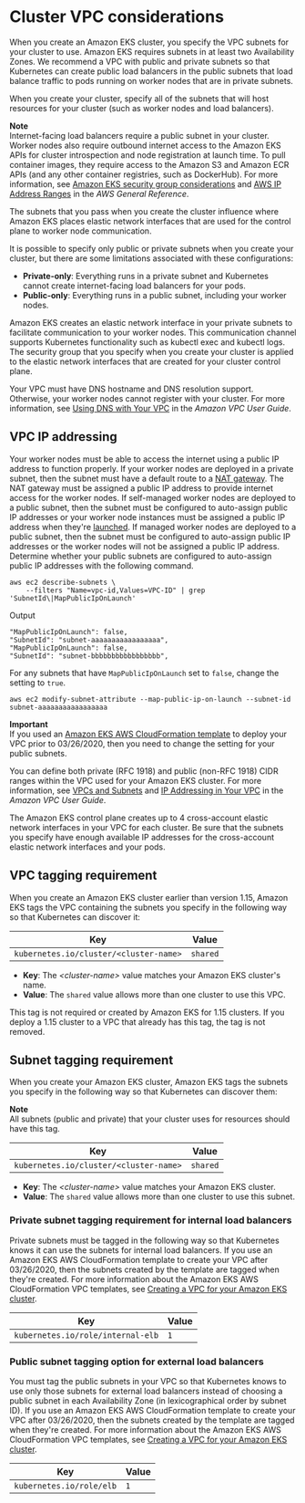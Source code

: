 # Cluster VPC considerations<a name="network_reqs"></a>

When you create an Amazon EKS cluster, you specify the VPC subnets for your cluster to use\. Amazon EKS requires subnets in at least two Availability Zones\. We recommend a VPC with public and private subnets so that Kubernetes can create public load balancers in the public subnets that load balance traffic to pods running on worker nodes that are in private subnets\.

When you create your cluster, specify all of the subnets that will host resources for your cluster \(such as worker nodes and load balancers\)\. 

**Note**  
Internet\-facing load balancers require a public subnet in your cluster\. Worker nodes also require outbound internet access to the Amazon EKS APIs for cluster introspection and node registration at launch time\. To pull container images, they require access to the Amazon S3 and Amazon ECR APIs \(and any other container registries, such as DockerHub\)\. For more information, see [Amazon EKS security group considerations](sec-group-reqs.md) and [AWS IP Address Ranges](https://docs.aws.amazon.com/general/latest/gr/aws-ip-ranges.html) in the *AWS General Reference*\.

The subnets that you pass when you create the cluster influence where Amazon EKS places elastic network interfaces that are used for the control plane to worker node communication\.

It is possible to specify only public or private subnets when you create your cluster, but there are some limitations associated with these configurations:
+ **Private\-only**: Everything runs in a private subnet and Kubernetes cannot create internet\-facing load balancers for your pods\.
+ **Public\-only**: Everything runs in a public subnet, including your worker nodes\.

Amazon EKS creates an elastic network interface in your private subnets to facilitate communication to your worker nodes\. This communication channel supports Kubernetes functionality such as kubectl exec and kubectl logs\. The security group that you specify when you create your cluster is applied to the elastic network interfaces that are created for your cluster control plane\.

Your VPC must have DNS hostname and DNS resolution support\. Otherwise, your worker nodes cannot register with your cluster\. For more information, see [Using DNS with Your VPC](https://docs.aws.amazon.com/vpc/latest/userguide/vpc-dns.html) in the *Amazon VPC User Guide*\.

## VPC IP addressing<a name="vpc-cidr"></a>

Your worker nodes must be able to access the internet using a public IP address to function properly\. If your worker nodes are deployed in a private subnet, then the subnet must have a default route to a [NAT gateway](https://docs.aws.amazon.com/vpc/latest/userguide/vpc-nat-gateway.html)\. The NAT gateway must be assigned a public IP address to provide internet access for the worker nodes\. If self\-managed worker nodes are deployed to a public subnet, then the subnet must be configured to auto\-assign public IP addresses or your worker node instances must be assigned a public IP address when they're [launched](https://docs.aws.amazon.com/vpc/latest/userguide/vpc-ip-addressing.html#vpc-public-ip)\. If managed worker nodes are deployed to a public subnet, then the subnet must be configured to auto\-assign public IP addresses or the worker nodes will not be assigned a public IP address\. Determine whether your public subnets are configured to auto\-assign public IP addresses with the following command\.

```
aws ec2 describe-subnets \
    --filters "Name=vpc-id,Values=VPC-ID" | grep 'SubnetId\|MapPublicIpOnLaunch'
```

Output

```
"MapPublicIpOnLaunch": false,
"SubnetId": "subnet-aaaaaaaaaaaaaaaaa",
"MapPublicIpOnLaunch": false,
"SubnetId": "subnet-bbbbbbbbbbbbbbbbb",
```

For any subnets that have `MapPublicIpOnLaunch` set to `false`, change the setting to `true`\.

```
aws ec2 modify-subnet-attribute --map-public-ip-on-launch --subnet-id subnet-aaaaaaaaaaaaaaaaa
```

**Important**  
If you used an [Amazon EKS AWS CloudFormation template](create-public-private-vpc.md) to deploy your VPC prior to 03/26/2020, then you need to change the setting for your public subnets\.

You can define both private \(RFC 1918\) and public \(non\-RFC 1918\) CIDR ranges within the VPC used for your Amazon EKS cluster\. For more information, see [VPCs and Subnets](https://docs.aws.amazon.com/vpc/latest/userguide/VPC_Subnets.html) and [IP Addressing in Your VPC](https://docs.aws.amazon.com/vpc/latest/userguide/vpc-ip-addressing.html) in the *Amazon VPC User Guide*\.

The Amazon EKS control plane creates up to 4 cross\-account elastic network interfaces in your VPC for each cluster\. Be sure that the subnets you specify have enough available IP addresses for the cross\-account elastic network interfaces and your pods\.

## VPC tagging requirement<a name="vpc-tagging"></a>

When you create an Amazon EKS cluster earlier than version 1\.15, Amazon EKS tags the VPC containing the subnets you specify in the following way so that Kubernetes can discover it:


| Key | Value | 
| --- | --- | 
|  `kubernetes.io/cluster/<cluster-name>`  |  `shared`  | 
+ **Key**: The *<cluster\-name>* value matches your Amazon EKS cluster's name\. 
+ **Value**: The `shared` value allows more than one cluster to use this VPC\.

This tag is not required or created by Amazon EKS for 1\.15 clusters\. If you deploy a 1\.15 cluster to a VPC that already has this tag, the tag is not removed\.

## Subnet tagging requirement<a name="vpc-subnet-tagging"></a>

When you create your Amazon EKS cluster, Amazon EKS tags the subnets you specify in the following way so that Kubernetes can discover them:

**Note**  
All subnets \(public and private\) that your cluster uses for resources should have this tag\.


| Key | Value | 
| --- | --- | 
| `kubernetes.io/cluster/<cluster-name>` | `shared` | 
+ **Key**: The *<cluster\-name>* value matches your Amazon EKS cluster\. 
+ **Value**: The `shared` value allows more than one cluster to use this subnet\.

### Private subnet tagging requirement for internal load balancers<a name="vpc-private-subnet-tagging"></a>

Private subnets must be tagged in the following way so that Kubernetes knows it can use the subnets for internal load balancers\. If you use an Amazon EKS AWS CloudFormation template to create your VPC after 03/26/2020, then the subnets created by the template are tagged when they're created\. For more information about the Amazon EKS AWS CloudFormation VPC templates, see [Creating a VPC for your Amazon EKS cluster](create-public-private-vpc.md)\.


| Key | Value | 
| --- | --- | 
|  `kubernetes.io/role/internal-elb`  |  `1`  | 

### Public subnet tagging option for external load balancers<a name="vpc-public-subnet-tagging"></a>

You must tag the public subnets in your VPC so that Kubernetes knows to use only those subnets for external load balancers instead of choosing a public subnet in each Availability Zone \(in lexicographical order by subnet ID\)\. If you use an Amazon EKS AWS CloudFormation template to create your VPC after 03/26/2020, then the subnets created by the template are tagged when they're created\. For more information about the Amazon EKS AWS CloudFormation VPC templates, see [Creating a VPC for your Amazon EKS cluster](create-public-private-vpc.md)\.


| Key | Value | 
| --- | --- | 
| `kubernetes.io/role/elb` | `1` | 